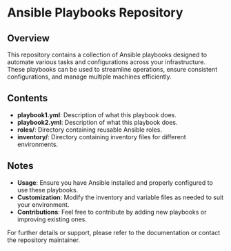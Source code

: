 # Ansible Playbooks Repository

## Overview

This repository contains a collection of Ansible playbooks designed to automate various tasks and configurations across your infrastructure. These playbooks can be used to streamline operations, ensure consistent configurations, and manage multiple machines efficiently.

## Contents

- **playbook1.yml**: Description of what this playbook does.
- **playbook2.yml**: Description of what this playbook does.
- **roles/**: Directory containing reusable Ansible roles.
- **inventory/**: Directory containing inventory files for different environments.

## Notes

- **Usage**: Ensure you have Ansible installed and properly configured to use these playbooks.
- **Customization**: Modify the inventory and variable files as needed to suit your environment.
- **Contributions**: Feel free to contribute by adding new playbooks or improving existing ones.

For further details or support, please refer to the documentation or contact the repository maintainer.
